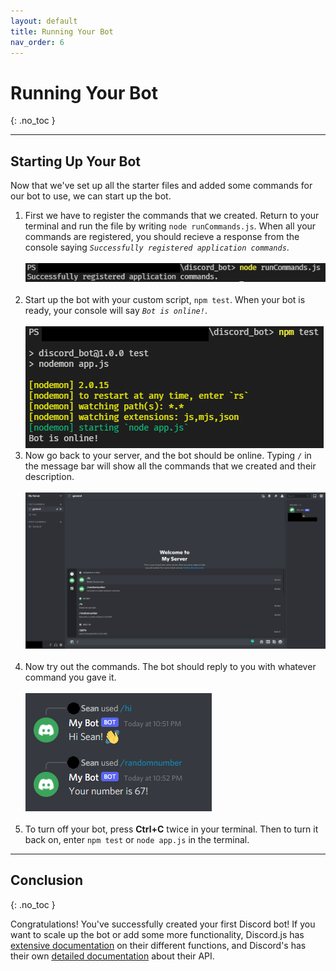 ```yaml
---
layout: default
title: Running Your Bot
nav_order: 6
---
```


# Running Your Bot
{: .no_toc }

---

## Starting Up Your Bot

Now that we've set up all the starter files and added some commands for our bot to use, we can start up the bot. 

1. First we have to register the commands that we created. Return to your terminal and run the file by writing `node runCommands.js`. When all your commands are registered, you should recieve a response from the console saying _`Successfully registered application commands`_.<br><br>![runCommands](./../graphics/registerCommands.png)<br><br>
2. Start up the bot with your custom script, `npm test`. When your bot is ready, your console will say _`Bot is online!`_.<br><br>![npmtest](../graphics/npmtest.png)
3. Now go back to your server, and the bot should be online. Typing `/` in the message bar will show all the commands that we created and their description.<br><br>![botready](../graphics/botReady.png)<br><br>
4. Now try out the commands. The bot should reply to you with whatever command you gave it.<br><br>![botreply](../graphics/botReady2.png)<br><br>
5. To turn off your bot, press **Ctrl+C** twice in your terminal. Then to turn it back on, enter `npm test` or `node app.js` in the terminal.

---

## Conclusion
{: .no_toc }

Congratulations! You've successfully created your first Discord bot! If you want to scale up the bot or add some more functionality, Discord.js has [extensive documentation](https://discord.js.org/#/docs/discord.js/stable/general/welcome) on their different functions, and Discord's has their own [detailed documentation](https://discord.com/developers/docs/intro) about their API.